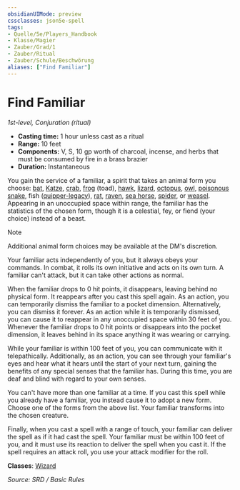 ```yaml
---
obsidianUIMode: preview
cssclasses: json5e-spell
tags:
- Quelle/5e/Players_Handbook
- Klasse/Magier
- Zauber/Grad/1
- Zauber/Ritual
- Zauber/Schule/Beschwörung
aliases: ["Find Familiar"]
---
```

# Find Familiar
*1st-level, Conjuration (ritual)*  

- **Casting time:** 1 hour unless cast as a ritual
- **Range:** 10 feet
- **Components:** V, S, 10 gp worth of charcoal, incense, and herbs that must be consumed by fire in a brass brazier
- **Duration:** Instantaneous

You gain the service of a familiar, a spirit that takes an animal form you choose: [bat](../Bestiarium/Bestien/bat.md), [Katze](../Bestiarium/Bestien/Katze.md), [crab](../Bestiarium/Bestien/crab.md), [frog](../Bestiarium/Bestien/frog.md) (toad), [hawk](../Bestiarium/Bestien/hawk.md), [lizard](../Bestiarium/Bestien/lizard.md), [octopus](../Bestiarium/Bestien/octopus.md), [owl](../Bestiarium/Bestien/owl.md), [poisonous snake](../Bestiarium/Bestien/poisonous-snake.md), fish ([quipper-legacy](quipper-legacy.md)), [rat](../Bestiarium/Bestien/rat.md), [raven](../Bestiarium/Bestien/raven.md), [sea horse](../Bestiarium/Bestien/seahorse.md), [spider](../Bestiarium/Bestien/spider.md), or [weasel](../Bestiarium/Bestien/weasel.md). Appearing in an unoccupied space within range, the familiar has the statistics of the chosen form, though it is a celestial, fey, or fiend (your choice) instead of a beast.

> [!note]
> Additional animal form choices may be available at the DM's discretion.

Your familiar acts independently of you, but it always obeys your commands. In combat, it rolls its own initiative and acts on its own turn. A familiar can't attack, but it can take other actions as normal.

When the familiar drops to 0 hit points, it disappears, leaving behind no physical form. It reappears after you cast this spell again. As an action, you can temporarily dismiss the familiar to a pocket dimension. Alternatively, you can dismiss it forever. As an action while it is temporarily dismissed, you can cause it to reappear in any unoccupied space within 30 feet of you. Whenever the familiar drops to 0 hit points or disappears into the pocket dimension, it leaves behind in its space anything it was wearing or carrying.

While your familiar is within 100 feet of you, you can communicate with it telepathically. Additionally, as an action, you can see through your familiar's eyes and hear what it hears until the start of your next turn, gaining the benefits of any special senses that the familiar has. During this time, you are deaf and blind with regard to your own senses.

You can't have more than one familiar at a time. If you cast this spell while you already have a familiar, you instead cause it to adopt a new form. Choose one of the forms from the above list. Your familiar transforms into the chosen creature.

Finally, when you cast a spell with a range of touch, your familiar can deliver the spell as if it had cast the spell. Your familiar must be within 100 feet of you, and it must use its reaction to deliver the spell when you cast it. If the spell requires an attack roll, you use your attack modifier for the roll.

**Classes**: [Wizard](../Klassen/Magier.md)

*Source: SRD / Basic Rules*